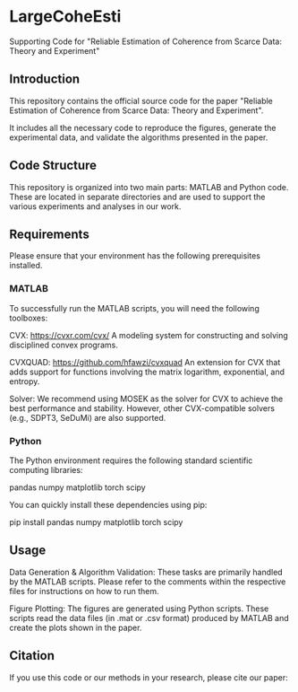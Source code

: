 # LargeCoheEsti

Supporting Code for "Reliable Estimation of Coherence from Scarce Data: Theory and Experiment"

## Introduction

This repository contains the official source code for the paper "Reliable Estimation of Coherence from Scarce Data: Theory and Experiment".

It includes all the necessary code to reproduce the figures, generate the experimental data, and validate the algorithms presented in the paper.

## Code Structure

This repository is organized into two main parts: MATLAB and Python code. These are located in separate directories and are used to support the various experiments and analyses in our work.

## Requirements

Please ensure that your environment has the following prerequisites installed.

### MATLAB
To successfully run the MATLAB scripts, you will need the following toolboxes:

CVX: https://cvxr.com/cvx/ A modeling system for constructing and solving disciplined convex programs.

CVXQUAD: https://github.com/hfawzi/cvxquad An extension for CVX that adds support for functions involving the matrix logarithm, exponential, and entropy.

Solver: We recommend using MOSEK as the solver for CVX to achieve the best performance and stability. However, other CVX-compatible solvers (e.g., SDPT3, SeDuMi) are also supported.

### Python
The Python environment requires the following standard scientific computing libraries:

pandas numpy matplotlib torch scipy

You can quickly install these dependencies using pip:

pip install pandas numpy matplotlib torch scipy

## Usage
Data Generation & Algorithm Validation: These tasks are primarily handled by the MATLAB scripts. Please refer to the comments within the respective files for instructions on how to run them.

Figure Plotting: The figures are generated using Python scripts. These scripts read the data files (in .mat or .csv format) produced by MATLAB and create the plots shown in the paper.

## Citation
If you use this code or our methods in your research, please cite our paper:

